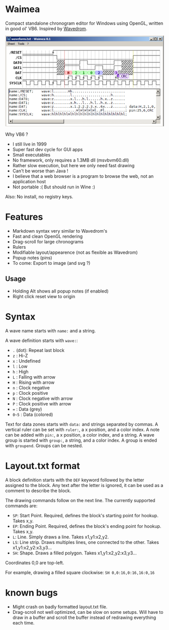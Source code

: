 # Waimea
Compact standalone chronogram editor for Windows using OpenGL, written in good ol' VB6. Inspired by [Wavedrom](https://github.com/drom/wavedrom/).

![Waimea screenshot](screenshot3.png)

Why VB6 ?
* I still live in 1999
* Super fast dev cycle for GUI apps
* Small executables
* No framework, only requires a 1.3MB dll (msvbvm60.dll)
* Rather slow execution, but here we only need fast drawing
* Can't be worse than Java !
* I believe that a web browser is a program to browse the web, not an application host
* Not portable :( But should run in Wine :)

Also: No install, no registry keys.

# Features

* Markdown syntax very similar to Wavedrom's
* Fast and clean OpenGL rendering
* Drag-scroll for large chronograms
* Rulers
* Modifiable layout/appearence (not as flexible as Wavedrom)
* Popup notes (pins)
* To come: Export to image (and svg ?)

## Usage ##

* Holding Alt shows all popup notes (if enabled)
* Right click reset view to origin

# Syntax

A wave name starts with `name:` and a string.

A wave definition starts with `wave:`:
* `.` (dot): Repeat last block
* `z` : Hi-Z
* `x` : Undefined
* `l` : Low
* `h` : High
* `L` : Falling with arrow
* `H` : Rising with arrow
* `n` : Clock negative
* `p` : Clock positive
* `N` : Clock negative with arrow
* `P` : Clock positive with arrow
* `=` : Data (grey)
* `0~5` : Data (colored)

Text for data zones starts with `data:` and strings separated by commas.
A vertical ruler can be set with `ruler:`, a x position, and a color index.
A note can be added with `pin:`, a x position, a color index, and a string.
A wave group is started with `group:`, a string, and a color index. A group is ended with `groupend`. Groups can be nested.

# Layout.txt format

A block definition starts with the `DEF` keyword followed by the letter assigned to the block. Any text after the letter is ignored, it can be used as a comment to describe the block.

The drawing commands follow on the next line. The currently supported commands are:
* `SP`: Start Point. Required, defines the block's starting point for hookup. Takes x,y.
* `EP`: Ending Point. Required, defines the block's ending point for hookup. Takes x,y.
* `L`: Line. Simply draws a line. Takes x1,y1:x2,y2.
* `LS`: Line strip. Draws multiples lines, one connected to the other. Takes x1,y1:x2,y2:x3,y3...
* `SH`: Shape. Draws a filled polygon. Takes x1,y1:x2,y2:x3,y3...

Coordinates 0,0 are top-left.

For example, drawing a filled square clockwise: `SH 0,0:16,0:16,16:0,16`

# known bugs

* Might crash on badly formatted layout.txt file.
* Drag-scroll not well optimized, can be slow on some setups. Will have to draw in a buffer and scroll the buffer instead of redrawing everything each time.
